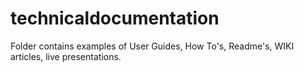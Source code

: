 # technicaldocumentation
Folder contains examples of User Guides, How To's, Readme's, WIKI articles, live presentations.
